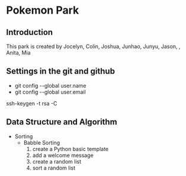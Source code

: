# Pokemon Park
## Introduction
This park is created by Jocelyn, Colin, Joshua, Junhao, Junyu, Jason, , Anita, Mia
## Settings in the git and github
- git config --global user.name
- git config --global user.email 

ssh-keygen -t rsa -C 
## Data Structure and Algorithm
- Sorting
  - Babble Sorting
    1. create a Python basic template
    2. add a welcome message
    3. create a random list
    4. sort a random list 